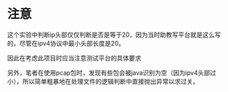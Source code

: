 # 注意

这个实验中判断ip头部仅仅判断是否是等于20，因为当时助教写平台就是这么写的，尽管在ipv4协议中最小头部长度是20。

因此在考虑此项目时应当注意测试平台的具体要求

另外，笔者在使用pcap包时，发现有些包会被java识别为空（因为ipv4头部过小），所以简单粗暴地在处理文件的逻辑判断中直接抛出异常以求过关。